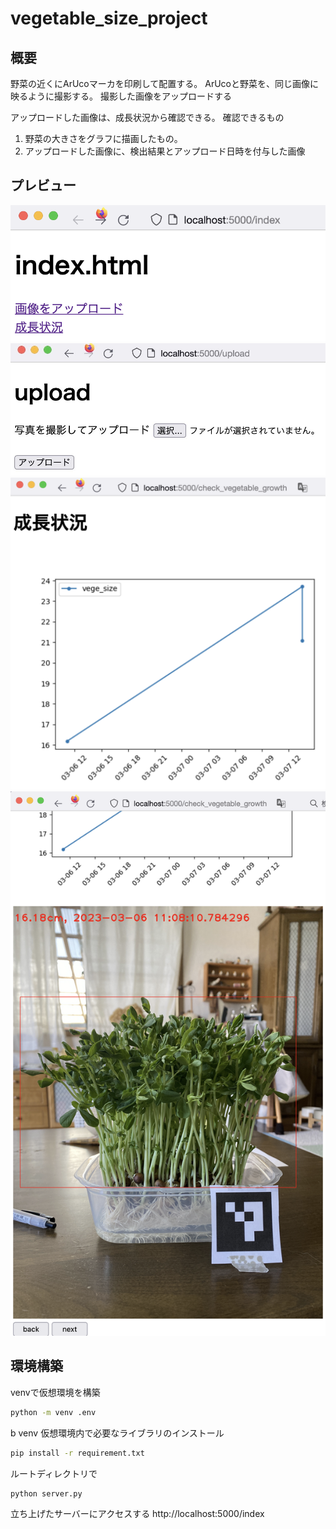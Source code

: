 # vegetable_size_project

## 概要

野菜の近くにArUcoマーカを印刷して配置する。
ArUcoと野菜を、同じ画像に映るように撮影する。
撮影した画像をアップロードする

アップロードした画像は、成長状況から確認できる。
確認できるもの
1. 野菜の大きさをグラフに描画したもの。
2. アップロードした画像に、検出結果とアップロード日時を付与した画像

## プレビュー

![index](web_app/static/readme/index.png "index")
![upload](web_app/static/readme/upload.png "upload")
![grow_graph](web_app/static/readme/growgraph.png "grow_graph")
![grow_img](web_app/static/readme/growimg.png "grow_img")

## 環境構築

venvで仮想環境を構築
``` bash
python -m venv .env
```
b
venv 仮想環境内で必要なライブラリのインストール
``` bash
pip install -r requirement.txt
```

ルートディレクトリで
``` bash
python server.py
```

立ち上げたサーバーにアクセスする
http://localhost:5000/index
